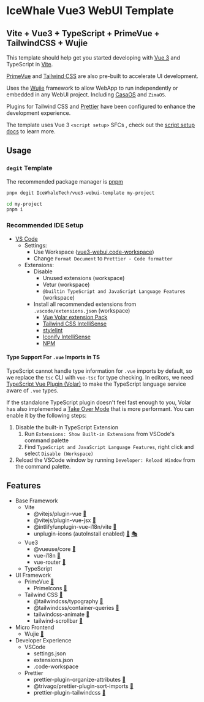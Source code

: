 # IceWhale Vue3 WebUI Template

## Vite + Vue3 + TypeScript + PrimeVue + TailwindCSS + Wujie

This template should help get you started developing with [Vue 3](https://vuejs.org/) and TypeScript in [Vite](https://vitejs.dev/).

[PrimeVue](https://primevue.org/) and [Tailwind CSS](https://tailwindcss.com/) are also pre-built to accelerate UI development.

Uses the [Wujie](https://wujie-micro.github.io/doc/) framework to allow WebApp to run independently or embedded in any WebUI project. Including [CasaOS](https://www.casaos.io) and `ZimaOS`.

Plugins for Tailwind CSS and [Prettier](https://prettier.io/) have been configured to enhance the development experience.

The template uses Vue 3 `<script setup>` SFCs , check out the [script setup docs](https://v3.vuejs.org/api/sfc-script-setup.html#sfc-script-setup) to learn more.

## Usage

### `degit` Template

The recommended package manager is [pnpm](https://pnpm.io/)

```bash
pnpx degit IceWhaleTech/vue3-webui-template my-project

cd my-project
pnpm i
```

### Recommended IDE Setup

- [VS Code](https://code.visualstudio.com/)
  - Settings:
    - Use Workspace ([vue3-webui.code-workspace](./vue3-webui.code-workspace))
    - Change `Format Document` to `Prettier - Code formatter`
  - Extensions:
    - Disable
      - Unused extensions (workspace)
      - Vetur (workspace)
      - `@builtin TypeScript and JavaScript Language Features` (workspace)
    - Install all recommended extensions from `.vscode/extensions.json` (workspace)
      - [Vue Volar extension Pack](https://marketplace.visualstudio.com/items?itemName=MisterJ.vue-volar-extention-pack)
      - [Tailwind CSS IntelliSense](https://marketplace.visualstudio.com/items?itemName=bradlc.vscode-tailwindcss)
      - [stylelint](https://marketplace.visualstudio.com/items?itemName=stylelint.vscode-stylelint)
      - [Iconify IntelliSense](https://marketplace.visualstudio.com/items?itemName=antfu.iconify)
      - [NPM](https://marketplace.visualstudio.com/items?itemName=idered.npm)

#### Type Support For `.vue` Imports in TS

TypeScript cannot handle type information for `.vue` imports by default, so we replace the `tsc` CLI with `vue-tsc` for type checking. In editors, we need [TypeScript Vue Plugin (Volar)](https://marketplace.visualstudio.com/items?itemName=Vue.vscode-typescript-vue-plugin) to make the TypeScript language service aware of `.vue` types.

If the standalone TypeScript plugin doesn't feel fast enough to you, Volar has also implemented a [Take Over Mode](https://github.com/johnsoncodehk/volar/discussions/471#discussioncomment-1361669) that is more performant. You can enable it by the following steps:

1. Disable the built-in TypeScript Extension
   1. Run `Extensions: Show Built-in Extensions` from VSCode's command palette
   2. Find `TypeScript and JavaScript Language Features`, right click and select `Disable (Workspace)`
2. Reload the VSCode window by running `Developer: Reload Window` from the command palette.

## Features

- Base Framework
  - Vite
    - @vitejs/plugin-vue [📖](https://github.com/vitejs/vite-plugin-vue/tree/main/packages/plugin-vue)
    - @vitejs/plugin-vue-jsx [📖](https://github.com/vitejs/vite-plugin-vue/tree/main/packages/plugin-vue-jsx)
    - @intlify/unplugin-vue-i18n/vite [📖](https://www.npmjs.com/package/@intlify/unplugin-vue-i18n)
    - unplugin-icons (autoInstall enabled) [📖](https://github.com/unplugin/unplugin-icons) [🎭](https://icones.js.org/)
  - Vue3
    - @vueuse/core [📖](https://vueuse.org/functions.html)
    - vue-i18n [📖](https://vue-i18n.intlify.dev/)
    - vue-router [📖](https://router.vuejs.org/)
  - TypeScript
- UI Framework
  - PrimeVue [📖](https://primevue.org/installation/)
    - PrimeIcons [📖](https://primevue.org/icons)
  - Tailwind CSS [📖](https://tailwindcss.com/docs)
    - @tailwindcss/typography [📖](https://tailwindcss.com/docs/typography-plugin)
    - @tailwindcss/container-queries [📖](https://github.com/tailwindlabs/tailwindcss-container-queries)
    - tailwindcss-animate [📖](https://github.com/jamiebuilds/tailwindcss-animate)
    - tailwind-scrollbar [📖](https://adoxography.github.io/tailwind-scrollbar/examples)
- Micro Frontend
  - Wujie [📖](https://wujie-micro.github.io/doc/)
- Developer Experience
  - VSCode
    - settings.json
    - extensions.json
    - .code-workspace
  - Prettier
    - prettier-plugin-organize-attributes [📖](https://github.com/NiklasPor/prettier-plugin-organize-attributes)
    - @trivago/prettier-plugin-sort-imports [📖](https://github.com/trivago/prettier-plugin-sort-imports)
    - prettier-plugin-tailwindcss [📖](https://github.com/tailwindlabs/prettier-plugin-tailwindcss)
